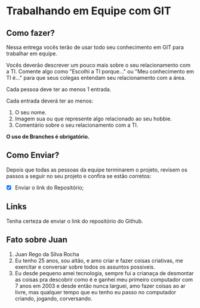 # Trabalhando em Equipe com GIT

## Como fazer?

Nessa entrega vocês terão de usar todo seu conhecimento em GIT para trabalhar em equipe.

Vocês deverão descrever um pouco mais sobre o seu relacionamento com a TI. Comente algo como "Escolhi a TI porque..." ou "Meu conhecimento em TI é..." para que seus colegas entendam seu relacionamento com a área.

Cada pessoa deve ter ao menos 1 entrada.


Cada entrada deverá ter ao menos:
1. O seu nome.
2. Imagem sua ou que represente algo relacionado ao seu hobbie.
3. Comentário sobre o seu relacionamento com a TI.

__O uso de Branches é obrigatório.__

## Como Enviar?

Depois que todas as pessoas da equipe terminarem o projeto, revisem os passos a seguir no seu projeto e confira se estão corretos:

- [x] Enviar o link do Repositório;


## Links

Tenha certeza de enviar o link do repositório do Github.

## Fato sobre Juan

1. Juan Rego da Silva Rocha
2. Eu tenho 25 anos, sou altão, e amo criar e fazer coisas criativas, me exercitar e conversar sobre todos os assuntos possiveis.
3. Eu desde pequeno amei tecnologia, sempre fui a crianaça de desmontar as coisas pra descobrir como é e ganhei meu primeiro computador com 7 anos em 2003 e desde então nunca larguei, amo fazer coisas ao ar livre, mas qualquer tempo que eu tenho eu passo no computador criando, jogando, corversando.